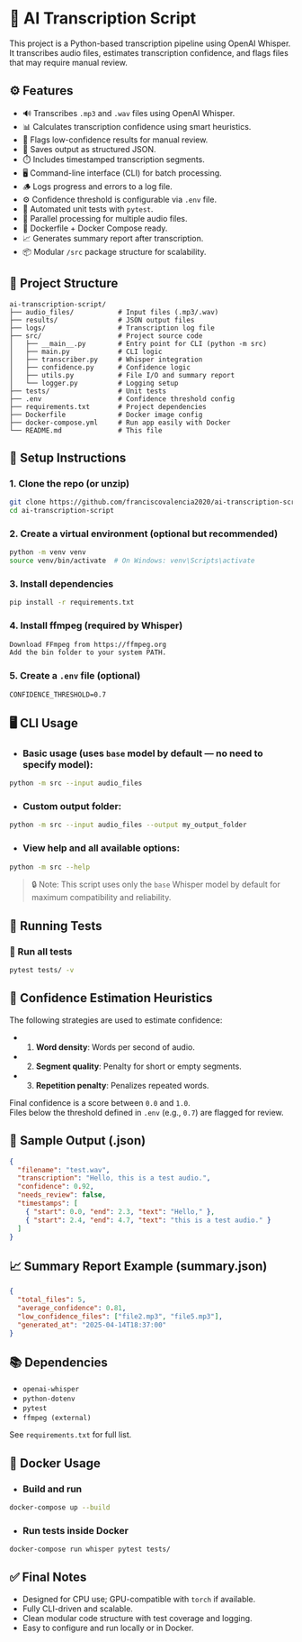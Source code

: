 # 🧠 AI Transcription Script

This project is a Python-based transcription pipeline using OpenAI Whisper.  
It transcribes audio files, estimates transcription confidence, and flags files that may require manual review.

## ⚙️ Features

- 🔊 Transcribes `.mp3` and `.wav` files using OpenAI Whisper.
- 📊 Calculates transcription confidence using smart heuristics.
- 🚩 Flags low-confidence results for manual review.
- 🧾 Saves output as structured JSON.
- ⏱️ Includes timestamped transcription segments.
- 🖥️ Command-line interface (CLI) for batch processing.
- 🪵 Logs progress and errors to a log file.
- ⚙️ Confidence threshold is configurable via `.env` file.
- 🧪 Automated unit tests with `pytest`.
- 🧵 Parallel processing for multiple audio files.
- 🐳 Dockerfile + Docker Compose ready.
- 📈 Generates summary report after transcription.
- 📦 Modular `/src` package structure for scalability.

## 📁 Project Structure

```text
ai-transcription-script/
├── audio_files/           # Input files (.mp3/.wav)
├── results/               # JSON output files
├── logs/                  # Transcription log file
├── src/                   # Project source code
│   ├── __main__.py        # Entry point for CLI (python -m src)
│   ├── main.py            # CLI logic
│   ├── transcriber.py     # Whisper integration
│   ├── confidence.py      # Confidence logic
│   ├── utils.py           # File I/O and summary report
│   └── logger.py          # Logging setup
├── tests/                 # Unit tests
├── .env                   # Confidence threshold config
├── requirements.txt       # Project dependencies
├── Dockerfile             # Docker image config
├── docker-compose.yml     # Run app easily with Docker
└── README.md              # This file
```

## 🚀 Setup Instructions

### 1. Clone the repo (or unzip)
```bash
git clone https://github.com/franciscovalencia2020/ai-transcription-script.git
cd ai-transcription-script
```

### 2. Create a virtual environment (optional but recommended)
```bash
python -m venv venv
source venv/bin/activate  # On Windows: venv\Scripts\activate
```

### 3. Install dependencies
```bash
pip install -r requirements.txt
```

### 4. Install ffmpeg (required by Whisper)
```bash
Download FFmpeg from https://ffmpeg.org
Add the bin folder to your system PATH.
```

### 5. Create a `.env` file (optional)
```env
CONFIDENCE_THRESHOLD=0.7
```

## 🖥️ CLI Usage

- ### Basic usage (uses `base` model by default — no need to specify model):
```bash
python -m src --input audio_files
```

- ### Custom output folder:
```bash
python -m src --input audio_files --output my_output_folder
```

- ### View help and all available options:
```bash
python -m src --help
```

> 🔒 Note: This script uses only the `base` Whisper model by default for maximum compatibility and reliability.

## 🧪 Running Tests

### 🔹 Run all tests
```bash
pytest tests/ -v
```

## 🧠 Confidence Estimation Heuristics

The following strategies are used to estimate confidence:

 - 1. **Word density**: Words per second of audio.
 - 2. **Segment quality**: Penalty for short or empty segments.
 - 3. **Repetition penalty**: Penalizes repeated words.

Final confidence is a score between `0.0` and `1.0`.  
Files below the threshold defined in `.env` (e.g., `0.7`) are flagged for review.

## 📎 Sample Output (.json)

```json
{
  "filename": "test.wav",
  "transcription": "Hello, this is a test audio.",
  "confidence": 0.92,
  "needs_review": false,
  "timestamps": [
    { "start": 0.0, "end": 2.3, "text": "Hello," },
    { "start": 2.4, "end": 4.7, "text": "this is a test audio." }
  ]
}
```

## 📈 Summary Report Example (summary.json)

```json
{
  "total_files": 5,
  "average_confidence": 0.81,
  "low_confidence_files": ["file2.mp3", "file5.mp3"],
  "generated_at": "2025-04-14T18:37:00"
}
```

## 📚 Dependencies

- `openai-whisper`
- `python-dotenv`
- `pytest`
- `ffmpeg (external)`

See `requirements.txt` for full list.

## 🐳 Docker Usage

- ### Build and run
```bash
docker-compose up --build
```

- ### Run tests inside Docker
```bash
docker-compose run whisper pytest tests/
```

## ✅ Final Notes

- Designed for CPU use; GPU-compatible with `torch` if available.
- Fully CLI-driven and scalable.
- Clean modular code structure with test coverage and logging.
- Easy to configure and run locally or in Docker.
